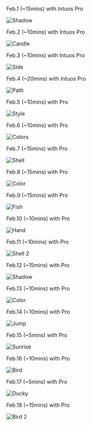 Feb.1 (~15mins) with Intuos Pro

![Shadow](1.jpg)

Feb.2 (~10mins) with Intuos Pro

![Candle](2.jpg)

Feb.3 (~10mins) with Intuos Pro

![Side](3.jpg)

Feb.4 (~20mins) with Intuos Pro

![Path](4.jpg)

Feb.5 (~10mins) with Pro

![Style](5.jpg)

Feb.6 (~10mins) with Pro

![Colors](6.jpg)

Feb.7 (~15mins) with Pro

![Shell](7.jpg)

Feb.8 (~15mins) with Pro

![Color](8.jpg)

Feb.9 (~15mins) with Pro

![Fish](9.jpg)

Feb.10 (~10mins) with Pro

![Hand](10.jpg)

Feb.11 (~10mins) with Pro

![Shell 2](11.jpg)

Feb.12 (~15mins) with Pro

![Shadow](12.jpg)

Feb.13 (~10mins) with Pro

![Color](13.jpg)

Feb.14 (~10mins) with Pro

![Jump](14.jpg)

Feb.15 (~5mins) with Pro

![Sunrise](15.jpg)

Feb.16 (~10mins) with Pro

![Bird](16.jpg)

Feb.17 (~5mins) with Pro

![Ducky](17.jpg)

Feb.18 (~15mins) with Pro

![Bird 2](18.jpg)

